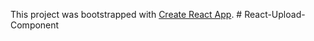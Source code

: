 This project was bootstrapped with [Create React App](https://github.com/facebook/create-react-app).
#   R e a c t - U p l o a d - C o m p o n e n t 
 
 
